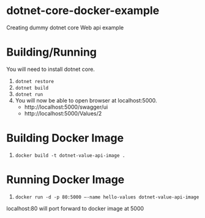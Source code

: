# dotnet-core-docker-example
Creating dummy dotnet core Web api example

# Building/Running
You will need to install dotnet core.

1. `dotnet restore`
2. `dotnet build`
3. `dotnet run`
4. You will now be able to open browser at localhost:5000.
	* http://localhost:5000/swagger/ui
	* http://localhost:5000/Values/2

# Building Docker Image

1. `docker build -t dotnet-value-api-image .`

# Running Docker Image

1. `docker run -d -p 80:5000 —-name hello-values dotnet-value-api-image`

localhost:80 will port forward to docker image at 5000